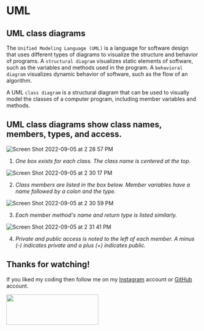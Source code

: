 # UML

## UML class diagrams
The `Unified Modeling Language (UML)` is a language for software design that uses different types of diagrams to visualize the structure and behavior of programs. A `structural diagram` visualizes static elements of software, such as the variables and methods used in the program. A `behavioral diagram` visualizes dynamic behavior of software, such as the flow of an algorithm.

A UML `class diagram` is a structural diagram that can be used to visually model the classes of a computer program, including member variables and methods.

## UML class diagrams show class names, members, types, and access.

![Screen Shot 2022-09-05 at 2 28 57 PM](https://user-images.githubusercontent.com/71942518/188513880-2155c4df-c3e0-4b18-8c67-cf15e858a8db.png)
1. _One box exists for each class. The class name is centered at the top._

![Screen Shot 2022-09-05 at 2 30 17 PM](https://user-images.githubusercontent.com/71942518/188513981-436be3ae-4b6a-47c9-9347-9a96e82b795f.png)

2. _Class members are listed in the box below. Member variables have a name followed by a colon and the type._

![Screen Shot 2022-09-05 at 2 30 59 PM](https://user-images.githubusercontent.com/71942518/188514030-85bb0823-21c7-45b6-a6af-2125e7fe5989.png)

3. _Each member method's name and return type is listed similarly._

![Screen Shot 2022-09-05 at 2 31 41 PM](https://user-images.githubusercontent.com/71942518/188514082-07e96a31-5438-4bd0-a0bc-7e15cb823a8d.png)

4. _Private and public access is noted to the left of each member. A minus (-) indicates private and a plus (+) indicates public._




## Thanks for watching!

If you liked my coding then follow me on my [Instagram](https://www.instagram.com/fabianzelayahn/) account or [GitHub](https://github.com/fabianzelaya) account.

<img src="https://ucarecdn.com/d1a85e63-35f9-41d7-b758-ff05742057d1/GitHub_Black_Signature.png" width="240" height="79.63" />
